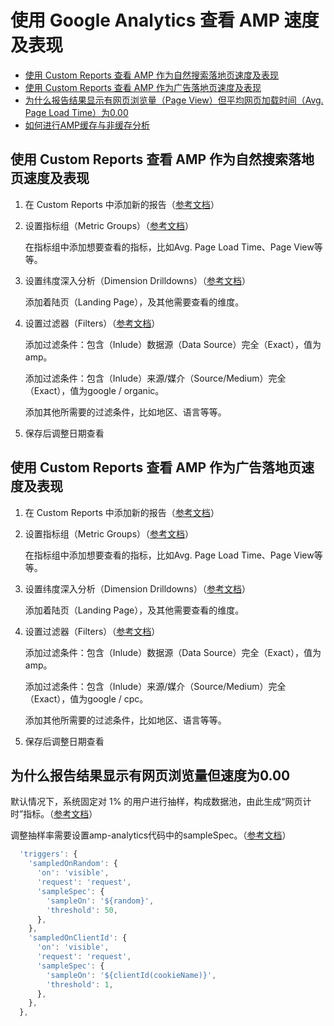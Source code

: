 # 使用 Google Analytics 查看 AMP 速度及表现

* [使用 Custom Reports 查看 AMP 作为自然搜索落地页速度及表现](amp-measure-with-ga.md#custom-report-organic-search)
* [使用 Custom Reports 查看 AMP 作为广告落地页速度及表现](amp-measure-with-ga.md#custom-report-google-cpc)
* [为什么报告结果显示有网页浏览量（Page View）但平均网页加载时间（Avg. Page Load Time）为0.00](amp-measure-with-ga.md#speed-equals-zero)
* [如何进行AMP缓存与非缓存分析](https://support.google.com/analytics/answer/6343176?hl=zh-Hans)

## 使用 Custom Reports 查看 AMP 作为自然搜索落地页速度及表现 <a id="custom-report-organic-search"></a>

1. 在 Custom Reports 中添加新的报告（[参考文档](https://support.google.com/analytics/answer/1151300)）
2. 设置指标组（Metric Groups）（[参考文档](https://support.google.com/analytics/answer/6086087?hl=zh-Hans)）

   在指标组中添加想要查看的指标，比如Avg. Page Load Time、Page View等等。

3. 设置纬度深入分析（Dimension Drilldowns）（[参考文档](https://support.google.com/analytics/answer/1033861?hl=zh-Hans)）

   添加着陆页（Landing Page），及其他需要查看的维度。

4. 设置过滤器（Filters）（[参考文档](https://support.google.com/analytics/answer/1033162)）

   添加过滤条件：包含（Inlude）数据源（Data Source）完全（Exact），值为amp。

   添加过滤条件：包含（Inlude）来源/媒介（Source/Medium）完全（Exact），值为google / organic。

   添加其他所需要的过滤条件，比如地区、语言等等。

5. 保存后调整日期查看

## 使用 Custom Reports 查看 AMP 作为广告落地页速度及表现 <a id="custom-report-google-cpc"></a>

1. 在 Custom Reports 中添加新的报告（[参考文档](https://support.google.com/analytics/answer/1151300)）
2. 设置指标组（Metric Groups）（[参考文档](https://support.google.com/analytics/answer/6086087?hl=zh-Hans)）

   在指标组中添加想要查看的指标，比如Avg. Page Load Time、Page View等等。

3. 设置纬度深入分析（Dimension Drilldowns）（[参考文档](https://support.google.com/analytics/answer/1033861?hl=zh-Hans)）

   添加着陆页（Landing Page），及其他需要查看的维度。

4. 设置过滤器（Filters）（[参考文档](https://support.google.com/analytics/answer/1033162)）

   添加过滤条件：包含（Inlude）数据源（Data Source）完全（Exact），值为amp。

   添加过滤条件：包含（Inlude）来源/媒介（Source/Medium）完全（Exact），值为google / cpc。

   添加其他所需要的过滤条件，比如地区、语言等等。

5. 保存后调整日期查看

## 为什么报告结果显示有网页浏览量但速度为0.00 <a id="speed-equals-zero"></a>

默认情况下，系统固定对 1% 的用户进行抽样，构成数据池，由此生成“网页计时”指标。（[参考文档](https://support.google.com/analytics/answer/1205784?hl=zh-Hans)）

调整抽样率需要设置amp-analytics代码中的sampleSpec。（[参考文档](https://www.ampproject.org/docs/reference/components/amp-analytics#triggers)）

```javascript
  'triggers': {
    'sampledOnRandom': {
      'on': 'visible',
      'request': 'request',
      'sampleSpec': {
        'sampleOn': '${random}',
        'threshold': 50,
      },
    },
    'sampledOnClientId': {
      'on': 'visible',
      'request': 'request',
      'sampleSpec': {
        'sampleOn': '${clientId(cookieName)}',
        'threshold': 1,
      },
    },
  },
```

